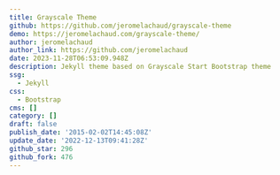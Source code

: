 ```yaml
---
title: Grayscale Theme
github: https://github.com/jeromelachaud/grayscale-theme
demo: https://jeromelachaud.com/grayscale-theme/
author: jeromelachaud
author_link: https://github.com/jeromelachaud
date: 2023-11-28T06:53:09.948Z
description: Jekyll theme based on Grayscale Start Bootstrap theme
ssg:
  - Jekyll
css:
  - Bootstrap
cms: []
category: []
draft: false
publish_date: '2015-02-02T14:45:08Z'
update_date: '2022-12-13T09:41:28Z'
github_star: 296
github_fork: 476
---
```

